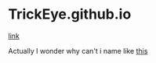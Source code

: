 # TrickEye.github.io

[link](_posts/2021-11-26-firstFile.md)

Actually I wonder why can't i name like [this](_posts/TheTogglingBehaviorOfJ-KFlip-Flop.md)
